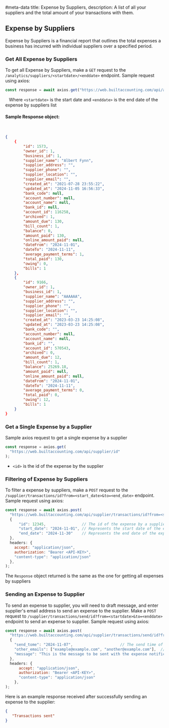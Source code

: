 #meta-data title: Expense by Suppliers, description: A list of all your suppliers and the total amount of your transactions with them.
## Expense by Suppliers

Expense by Suppliers is a financial report that outlines the total expenses a business has incurred with individual suppliers over a specified period.

### Get All Expense by Suppliers

To get all Expense by Suppliers, make a `GET` request to the `/analytics/suppliers/<startdate>/<enddate>` endpoint. Sample request using axios:

```js
const response = await axios.get("https://web.builtaccounting.com/api/analytics/suppliers/<startdate>/<enddate>");
```
  
Where `<startdate>` is the start date and `<enddate>` is the end date of the expense by suppliers list

#### Sample Response object:
    
```json
{
    {
        "id": 1573,
        "owner_id": 1,
        "business_id": 1,
        "supplier_name": "Albert Fynn",
        "supplier_address": "",
        "supplier_phone": "",
        "supplier_location": "",
        "supplier_email": "",
        "created_at": "2021-07-28 23:55:22",
        "updated_at": "2024-11-05 16:56:33",
        "bank_code": null,
        "account_number": null,
        "account_name": null,
        "bank_id": null,
        "account_id": 116258,
        "archived": 1,
        "amount_due": 130,
        "bill_count": 1,
        "balance": 0,
        "amount_paid": 130,
        "online_amount_paid": null,
        "dateFrom": "2024-11-01",
        "dateTo": "2024-11-11",
        "average_payment_terms": 1,
        "total_paid": 130,
        "owing": 0,
        "bills": 1
    },
    {
        "id": 9166,
        "owner_id": 1,
        "business_id": 1,
        "supplier_name": "AAAAAA",
        "supplier_address": "",
        "supplier_phone": "",
        "supplier_location": "",
        "supplier_email": "",
        "created_at": "2023-03-23 14:25:08",
        "updated_at": "2023-03-23 14:25:08",
        "bank_code": "",
        "account_number": null,
        "account_name": null,
        "bank_id": "",
        "account_id": 570543,
        "archived": 0,
        "amount_due": 12,
        "bill_count": 1,
        "balance": 25269.18,
        "amount_paid": null,
        "online_amount_paid": null,
        "dateFrom": "2024-11-01",
        "dateTo": "2024-11-11",
        "average_payment_terms": 0,
        "total_paid": 0,
        "owing": 12,
        "bills": 1
    }
}
```

### Get a Single Expense by a Supplier

Sample axios request to get a single expense by a supplier

```js
const response = axios.get(
  "https://web.builtaccounting.com/api/supplier/id"
);
```

- `<id>` is the id of the expense by the supplier

### Filtering of Expense by Suppliers

To filter a expense by suppliers, make a `POST` request to the `/supplier/transactions/id?from=<start_date>&to=<end_date>` endpoint. Sample request using axios:

```js
const response = await axios.post(
  "https://web.builtaccounting.com/api/supplier/transactions/id?from=<start_date>&to=<end_date>",
  {
      "id": 12345,                // The id of the expense by a supplier
      "start_date": "2024-11-01", // Represents the start date of the expense by a supplier
      "end_date": "2024-11-30"    // Represents the end date of the expense by a supplier
  },
  headers: {
    accept: "application/json",
    authorization: "Bearer <API-KEY>",
    "content-type": "application/json"
  },
);
```

The `Response` object returned is the same as the one for getting all expenses by suppliers


### Sending an Expense to Supplier

To send an expense to supplier, you will need to draft message, and enter supplier's email address to send an expense to the supplier.
Make a `POST` request to `/supplier/transactions/send/id?from=<startdate>&to=<enddate>` endpoint to send an expense to supplier. Sample request using axios:

```js
const response = await axios.post(
  "https://web.builtaccounting.com/api/supplier/transactions/send/id?from=<startdate>&to=<enddate>",
  {
    "send_tome": "2024-11-07",                     // The send time of the expense
    "other_emails": ["example@example.com", "another@example.com"],  // The other email addresses to send the expense to
    "message": "This is the message to be sent with the expense notification." // The message of the expense to be sent to the email address
  },
  headers: {
      accept: "application/json",
      authorization: "Bearer <API-KEY>",
      "content-type": "application/json"
    },
);
```

Here is an example response received after successfully sending an expense to the supplier:

```json
{
   "Transactions sent"
}
```